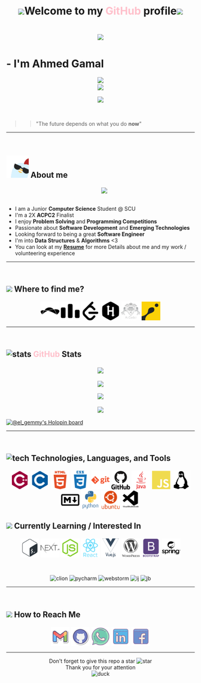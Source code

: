 

# <p align="center"><img src="https://media.giphy.com/media/LpDmM2wSt6Hm5fKJVa/giphy.gif" width="40"/>Welcome to my <span style="color:pink">GitHub</span> profile<img src="https://media.giphy.com/media/LpDmM2wSt6Hm5fKJVa/giphy.gif" width="40"/><br><br> <img src="https://media.giphy.com/media/bcKmIWkUMCjVm/giphy.gif" width="100"></p>

# - I'm **Ahmed Gamal**  

<p align="center">
    <img src="https://komarev.com/ghpvc/?username=AhmedGamal2212&color=red">
    <br>
    <a href="https://commits.top/egypt.html">
        <img src="https://en12si9ke02zgxr.m.pipedream.net">
    </a>
</p>


<p align="center">
  <a href="https://github.com/DenverCoder1/readme-typing-svg">
  <img src="https://readme-typing-svg.herokuapp.com?font='Hubballi'&color=d64b50&size=27&center=true&vCenter=true&width=500&height=100&lines=Software+Engineer;2X+ACPC+Finalist;Senior+Computer+Science+student;Problem+Solving+Coach"></a>
</p>

<br>

>> "The future depends on what you do **now**"


<hr>
<br>


<!-- About -->
## <picture> <img width="60px" src="icons/about me gif.webp"> </picture>  About me </p>


<img align="right" src="https://media.giphy.com/media/11EcsZWIcV4q2I/giphy.gif" width = 250px/>

<br><br>

<ul>
<li>I am a Junior <strong>Computer Science</strong> Student @ SCU</li>
<li> I'm a 2X <strong>ACPC2</strong> Finalist</li> 

<li> I enjoy <strong>Problem Solving</strong> and <strong>Programming Competitions</strong></li>  

<li> Passionate about <strong>Software Development</strong> and <strong>Emerging Technologies</strong></li>

<li> Looking forward to being a great <strong>Software Engineer</strong></li>

<li> I'm into <strong>Data Structures</strong> & <strong>Algorithms</strong> <3 </li>

<li> You can look at my <a href="https://drive.google.com/file/d/1F-NMa7lA6rPQX-PA2YIYea1AaNpI6b9i/view?usp=sharing" target="blank"><strong>Resume</strong></a> for more Details about me and my work / volunteering experience  </li>

</ul>

 

<hr>
<br>


<!-- platforms & where to find me -->
## <p><img src="https://media.giphy.com/media/zxAoODXqWnEU3lUlnD/giphy.gif" width="70px">  Where to find me? </p>

<p align="center">
<a href="https://www.topcoder.com/members/El_Gemmy"><img src="icons/topcoder.svg" width="50px" title="topcoder" alt="TopCoder"/></a>
  <a href="https://codeforces.com/profile/El_Gemmy"><img src="icons/codeforces.svg" alt="CodeForces" width="50px" title="codeforces"/></a>
	<a href="https://leetcode.com/ahmedgemy2212/"><img src="icons/leetcode.svg" alt="LeetCode" width="50px" title="leetcode"/></a>
	<a href="https://www.hackerrank.com/ahmedgemy2212"><img src="icons/hackerrank.svg" alt="HacerRank" width="50px" title="hackerrank"/></a>
    <a href="https://atcoder.jp/users/El_Gemmy"><img src="icons/atcoder.svg" alt="AtCoder" width="50px" title="atcoder"/></a>     
	<a href="https://www.codingame.com/profile/f700167aca9e8b68edd6f3acdd21b44c5349764"><img src="icons/codingame-1.svg" alt="Codingame" width="50px" title="codingame"></a>
</p>

<hr>
<br>


<!-- github stats and trophies -->
## <p><img src="https://media.giphy.com/media/IcnxGGAj0ubyB2r5M6/giphy.gif" alt="stats" width="50px"> <span style="color:pink">GitHub</span> Stats</p>


<p align="center">
    <a href="https://github.com/ahmedgamal2212">
    <img align="center" src="https://github-readme-stats.vercel.app/api/top-langs/?username=ahmedgamal2212&langs_count=5&layout=compact&theme=radical">
    </a>
    <br><br>
    <a href="https://github.com/ahmedgamal2212">
    <img align="center" src="https://github-readme-stats.vercel.app/api?username=ahmedgamal2212&show_icons=true&theme=radical" />
    </a>
    <br><br>
    <a href="https://github.com/ahmedgamal2212"><img src="https://github-readme-streak-stats.herokuapp.com?user=ahmedgamal2212&theme=radical&date_format=M%20j%5B%2C%20Y%5D"></a>
    <br><br>
    <a>
    <img src="https://github-profile-trophy.vercel.app/?username=ahmedgamal2212&theme=radical&no-frame=false&row=1&&margin-w=30&no-bg=true">
    </a>
</p>

[![@el_gemmy's Holopin board](https://holopin.io/api/user/board?user=el_gemmy)](https://holopin.io/@el_gemmy)

<hr>
<br> 

## <p> <img src="https://media.giphy.com/media/h1QmJxwoCr19BtTkGt/giphy.gif" alt="tech" title="tech" width="50px"> Technologies, Languages, and Tools </p>

<p align="center">
    <img src="tech-icons/cpp.svg" alt="cpp" width="50px" title="cpp">
    <img src="tech-icons/c.svg" alt="c" width="50px" title="c">
    <img src="tech-icons/html.svg" alt="html" width="50px" title="html">
    <img src="tech-icons/css.svg" alt="css" width="50px" title="css">
    <img src="tech-icons/git.svg" alt="git" width="50px" title="git">
    <img src="tech-icons/github.svg" alt="github" width="50px" title="github">
    <img src="tech-icons/java.svg" alt="java" width="50px" title="java">
    <img src="tech-icons/js.svg" alt="js" width="50px" title="js">
    <img src="tech-icons/linux.svg" alt="linux" width="50px" title="linux">
    <img src="tech-icons/md.svg" alt="md" width="50px" title="md">
    <img src="tech-icons/python.svg" alt="python" width="50px" title="python">
    <img src="tech-icons/ubuntu.svg" alt="ubuntu" width="50px" title="ubuntu">
    <img src="tech-icons/vscode.svg" alt="vscode" width="50px" title="vscode">
</p>

## <p><img src="https://media.giphy.com/media/Vbc33O3DoedXa0O6Pj/giphy.gif" width="50px"/> Currently Learning / Interested In</p> 



<p align="center">
    <img src="tech-icons/bash.svg" alt="bash" width="50px" title="bash">
    <img src="tech-icons/next.svg" alt="next" width="50px" title="next">
    <img src="tech-icons/node.svg" alt="node" width="50px" title="node">
    <img src="tech-icons/react.svg" alt="react" width="50px" title="react">
    <img src="tech-icons/vue.svg" alt="vue" width="50px" title="vue">
    <img src="tech-icons/wp.svg" alt="wp" width="50px" title="wp">
    <img src="tech-icons/bootstrap.svg" alt="bootstrap" width="50px" title="bootstrap">
    <img src="tech-icons/spring.svg" alt="spring" width="50px" title="spring">
</p>

<br>

<p align="center">
    <img src="https://media.giphy.com/media/yjSNYYnj9gAeUbSHr3/giphy.gif" alt="clion" title="clion" width="60px">
    <img src="https://media.giphy.com/media/cYU6YcPE5YlJxh6otp/giphy.gif" alt="pycharm" title="pycharm" width="60px">
    <img src="https://media.giphy.com/media/0ZKDGWWimlunrp82XU/giphy.gif" alt="webstorm" title="webstorm" width="60px">
    <img src="https://media.giphy.com/media/iJWXxAr2Za6EtN2Row/giphy.gif" alt="ij" title="ij" width="60px">
    <img src="https://media.giphy.com/media/ukzNjL2uvnKjQwiO96/giphy.gif" alt="jb" title="jb" width="100px">
</p>


<hr>
<br>

<!-- how to reach me -->
## <p><img src="https://media.giphy.com/media/feQRYLoruyjguhLjK1/giphy.gif" width="40px"> How to Reach Me </p>

<!-- -->
<p align="center">
	<a href="mailto:ahmedgamal.ssaleh@gmail.com"><img img src="icons/gmail2.svg" alt="Gmail" title="gmail" width="50px"/></a>
	<a href="https://github.com/ahmedgamal2212"><img src="icons/github.svg" alt="GitHub" title="github" width="50px"/></a>
	<a href="https://wa.me/021226384555"><img src="icons/whatsapp.svg" alt="Whatsapp" title="whatsapp" width="50px"/></a>
	<a href="https://www.linkedin.com/in/ahmedgamalssaleh/"><img src="icons/linkedin.svg" alt="LinkedIn" width="50px" title="linkedin"/></a>
	<a href="https://www.facebook.com/ahmed.ggamalssaleh"><img src="icons/Facebook.svg" alt="Facebook" title="facebook" width="50px"/></a>
</p>
<hr>


<!-- end -->
<p align="center" class="box" style="text-align:center">
    <p align="center">Don't forget to give this repo a star <img src="https://media.giphy.com/media/k9F6ZtOTEr4UGmt3H2/giphy.gif" width="40px" alt="star" title="star"><br> Thank you for your attention<br> <img src="https://media.giphy.com/media/3HbtyiV6otnLf4WHSN/giphy.gif" alt="duck" title="duck" width="300px"></p>
    
</p>
